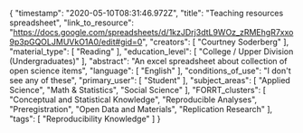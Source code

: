 {
    "timestamp": "2020-05-10T08:31:46.972Z",
    "title": "Teaching resources spreadsheet",
    "link_to_resource": "https://docs.google.com/spreadsheets/d/1kzJDrj3dtL9WOz_zRMEhgR7xxo9p3pGQOLJMUVkO1A0/edit#gid=0",
    "creators": [
        "Courtney Soderberg"
    ],
    "material_type": [
        "Reading"
    ],
    "education_level": [
        "College / Upper Division (Undergraduates)"
    ],
    "abstract": "An excel spreadsheet about collection of open science items",
    "language": [
        "English"
    ],
    "conditions_of_use": "I don't see any of these",
    "primary_user": [
        "Student"
    ],
    "subject_areas": [
        "Applied Science",
        "Math & Statistics",
        "Social Science"
    ],
    "FORRT_clusters": [
        "Conceptual and Statistical Knowledge",
        "Reproducible Analyses",
        "Preregistration",
        "Open Data and Materials",
        "Replication Research"
    ],
    "tags": [
        "Reproducibility Knowledge"
    ]
}